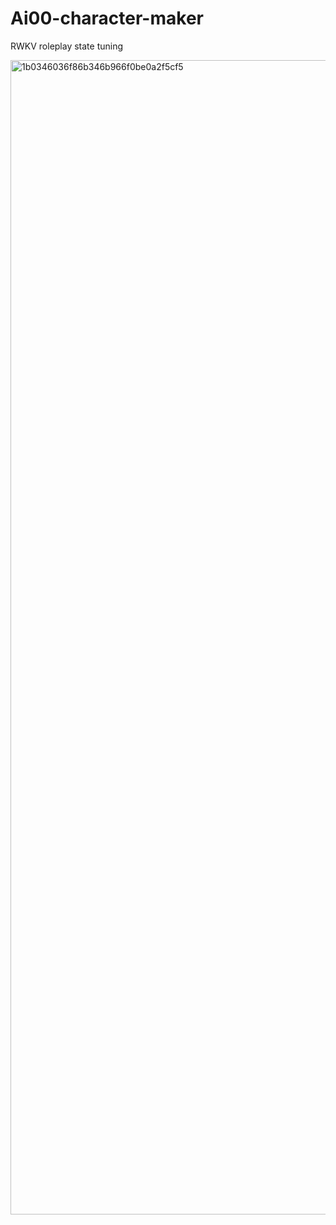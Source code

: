 # Ai00-character-maker
RWKV  roleplay  state tuning 
 
<img width="1906" height="1847" alt="1b0346036f86b346b966f0be0a2f5cf5" src="https://github.com/user-attachments/assets/d39a5bc4-c3b1-4167-a207-683f96efc461" />
